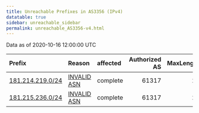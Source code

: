 ```yaml
---
title: Unreachable Prefixes in AS3356 (IPv4)
datatable: true
sidebar: unreachable_sidebar
permalink: unreachable_AS3356-v4.html
---
```


Data as of 2020-10-16 12:00:00 UTC


<div class="datatable-begin"></div>

| Prefix                                                     | Reason                                                                                                 | affected   |   Authorized AS |   MaxLength | Anchor                                         |   unreachable /24s |
|:-----------------------------------------------------------|:-------------------------------------------------------------------------------------------------------|:-----------|----------------:|------------:|:-----------------------------------------------|-------------------:|
| [181.214.219.0/24](https://stat.ripe.net/181.214.219.0/24) | [INVALID ASN](https://rpki-validator.ripe.net/announcement-preview?asn=AS3356&prefix=181.214.219.0/24) | complete   |           61317 |          24 | [LACNIC](unreachable_LACNIC_RPKI_Root-v4.html) |                  1 |
| [181.215.236.0/24](https://stat.ripe.net/181.215.236.0/24) | [INVALID ASN](https://rpki-validator.ripe.net/announcement-preview?asn=AS3356&prefix=181.215.236.0/24) | complete   |           61317 |          24 | [LACNIC](unreachable_LACNIC_RPKI_Root-v4.html) |                  1 |

<div class="datatable-end"></div>